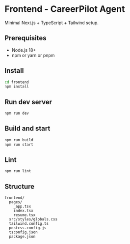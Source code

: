 # Frontend - CareerPilot Agent

Minimal Next.js + TypeScript + Tailwind setup.

## Prerequisites
- Node.js 18+
- npm or yarn or pnpm

## Install
```bash
cd frontend
npm install
```

## Run dev server
```bash
npm run dev
```

## Build and start
```bash
npm run build
npm run start
```

## Lint
```bash
npm run lint
```

## Structure
```
frontend/
  pages/
    _app.tsx
    index.tsx
    resume.tsx
  src/styles/globals.css
  tailwind.config.ts
  postcss.config.js
  tsconfig.json
  package.json
```


